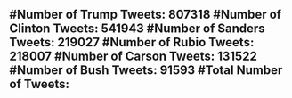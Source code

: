 #Number of Trump Tweets: 807318
#Number of Clinton Tweets: 541943
#Number of Sanders Tweets: 219027
#Number of Rubio Tweets: 218007
#Number of Carson Tweets: 131522
#Number of Bush Tweets: 91593
#Total Number of Tweets:  
---
